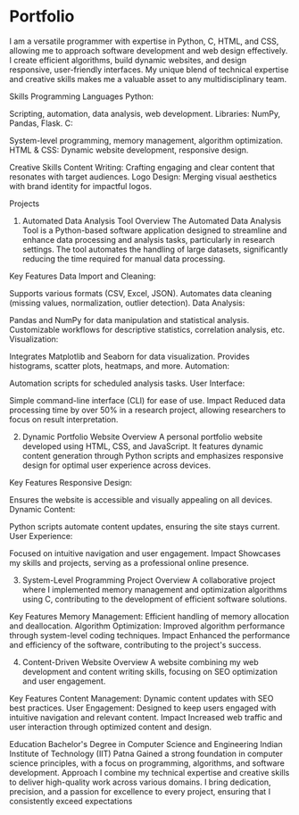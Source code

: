 # Portfolio

I am a versatile programmer with expertise in Python, C, HTML, and CSS, allowing me to approach software development and web design effectively. I create efficient algorithms, build dynamic websites, and design responsive, user-friendly interfaces. My unique blend of technical expertise and creative skills makes me a valuable asset to any multidisciplinary team.

Skills
Programming Languages
Python:

Scripting, automation, data analysis, web development.
Libraries: NumPy, Pandas, Flask.
C:

System-level programming, memory management, algorithm optimization.
HTML & CSS: Dynamic website development, responsive design.

Creative Skills
Content Writing:
Crafting engaging and clear content that resonates with target audiences.
Logo Design:
Merging visual aesthetics with brand identity for impactful logos.

Projects
1. Automated Data Analysis Tool
Overview
The Automated Data Analysis Tool is a Python-based software application designed to streamline and enhance data processing and analysis tasks, particularly in research settings. The tool automates the handling of large datasets, significantly reducing the time required for manual data processing.

Key Features
Data Import and Cleaning:

Supports various formats (CSV, Excel, JSON).
Automates data cleaning (missing values, normalization, outlier detection).
Data Analysis:

Pandas and NumPy for data manipulation and statistical analysis.
Customizable workflows for descriptive statistics, correlation analysis, etc.
Visualization:

Integrates Matplotlib and Seaborn for data visualization.
Provides histograms, scatter plots, heatmaps, and more.
Automation:

Automation scripts for scheduled analysis tasks.
User Interface:

Simple command-line interface (CLI) for ease of use.
Impact
Reduced data processing time by over 50% in a research project, allowing researchers to focus on result interpretation.

2. Dynamic Portfolio Website
Overview
A personal portfolio website developed using HTML, CSS, and JavaScript. It features dynamic content generation through Python scripts and emphasizes responsive design for optimal user experience across devices.

Key Features
Responsive Design:

Ensures the website is accessible and visually appealing on all devices.
Dynamic Content:

Python scripts automate content updates, ensuring the site stays current.
User Experience:

Focused on intuitive navigation and user engagement.
Impact
Showcases my skills and projects, serving as a professional online presence.

3. System-Level Programming Project
Overview
A collaborative project where I implemented memory management and optimization algorithms using C, contributing to the development of efficient software solutions.

Key Features
Memory Management:
Efficient handling of memory allocation and deallocation.
Algorithm Optimization:
Improved algorithm performance through system-level coding techniques.
Impact
Enhanced the performance and efficiency of the software, contributing to the project's success.

4. Content-Driven Website
Overview
A website combining my web development and content writing skills, focusing on SEO optimization and user engagement.

Key Features
Content Management:
Dynamic content updates with SEO best practices.
User Engagement:
Designed to keep users engaged with intuitive navigation and relevant content.
Impact
Increased web traffic and user interaction through optimized content and design.

Education
Bachelor's Degree in Computer Science and Engineering
Indian Institute of Technology (IIT) Patna
Gained a strong foundation in computer science principles, with a focus on programming, algorithms, and software development.
Approach
I combine my technical expertise and creative skills to deliver high-quality work across various domains. I bring dedication, precision, and a passion for excellence to every project, ensuring that I consistently exceed expectations
